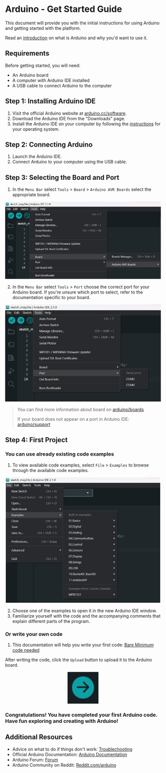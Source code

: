 # Arduino - Get Started Guide

This document will provide you with the initial instructions for using Arduino and getting started with the platform.

Read an [introduction](https://www.arduino.cc/en/Guide/Introduction) on what is Arduino and why you'd want to use it.

## Requirements

Before getting started, you will need:

- An Arduino board
- A computer with Arduino IDE installed
- A USB cable to connect Arduino to the computer

## Step 1: Installing Arduino IDE

1. Visit the official Arduino website at [arduino.cc/software](https://www.arduino.cc/en/software).
2. Download the Arduino IDE from the "Downloads" page.
3. Install the Arduino IDE on your computer by following the [instructions](https://docs.arduino.cc/software/ide-v2/tutorials/getting-started/ide-v2-downloading-and-installing) for your operating system.

## Step 2: Connecting Arduino

1. Launch the Arduino IDE.
2. Connect Arduino to your computer using the USB cable.

## Step 3: Selecting the Board and Port

1. In the `Menu Bar` select `Tools` > `Board` > `Arduino AVR Boards` select the appropriate board.

<center>
<img src="picture/menu bar.png" title="Upload button" width="600">
</center>

2. In the `Menu Bar` select `Tools` > `Port`  choose the correct port for your Arduino board. If you're unsure which port to select, refer to the documentation specific to your board.

<center>
<img src="picture/port.png" title="Upload button" width="600">
</center>

>You can find more information about board on [arduino/boards](https://www.arduino.cc/en/hardware#boards)
>
>If your board does not appear on a port in Arduino IDE: [arduino/support](https://support.arduino.cc/hc/en-us/articles/4412955149586-If-your-board-does-not-appear-on-a-port-in-Arduino-IDE)

## Step 4: First Project

### You can use already existing code examples

1. To view available code examples, select `File` > `Examples` to browse through the available code examples.

<center>
<img src="picture/example.png" title="Upload button" width="500">
</center>

2. Choose one of the examples to open it in the new Arduino IDE window.
3. Familiarize yourself with the code and the accompanying comments that explain different parts of the program.

### Or write your own code

1. This documentation will help you write your first code: [Bare Minimum code needed](https://docs.arduino.cc/built-in-examples/basics/BareMinimum)

After writing the code, click the `Upload` button to upload it to the Arduino board.

<center>
<img src="picture/upload.png" alt="Upload button" width="100">
</center>

### **Congratulations!** You have completed your first Arduino code. **Have fun exploring and creating with Arduino!**

## Additional Resources

- Advice on what to do if things don't work: [Troublechooting](https://www.arduino.cc/en/Guide/Troubleshooting)
- Official Arduino Documentation: [Arduino Documentation](https://docs.arduino.cc/?_gl=1*gks2yv*_ga*NzI5NDYyOTU0LjE2ODQ3Njg0OTE.*_ga_NEXN8H46L5*MTY4NDkyNzA1MS4zLjEuMTY4NDkzMTU3Ny4wLjAuMA..)
- Arduino Forum: [Forum](https://forum.arduino.cc/)
- Arduino Community on Reddit: [Reddit.com/arduino](https://www.reddit.com/r/arduino/)
